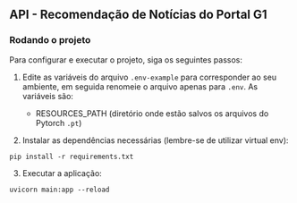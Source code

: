 ## API - Recomendação de Notícias do Portal G1

### Rodando o projeto

Para configurar e executar o projeto, siga os seguintes passos:

1. Edite as variáveis do arquivo `.env-example` para corresponder ao seu
ambiente, em seguida renomeie o arquivo apenas para `.env`. As variáveis são:
   - RESOURCES_PATH (diretório onde estão salvos os arquivos do Pytorch `.pt`)

2. Instalar as dependências necessárias (lembre-se de utilizar virtual env):
```
pip install -r requirements.txt
```

3. Executar a aplicação:
```
uvicorn main:app --reload
```